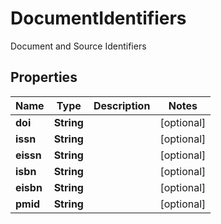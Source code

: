 

# DocumentIdentifiers

Document and Source Identifiers

## Properties

Name | Type | Description | Notes
------------ | ------------- | ------------- | -------------
**doi** | **String** |  |  [optional]
**issn** | **String** |  |  [optional]
**eissn** | **String** |  |  [optional]
**isbn** | **String** |  |  [optional]
**eisbn** | **String** |  |  [optional]
**pmid** | **String** |  |  [optional]




